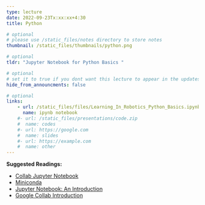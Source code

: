 ```yaml
---
type: lecture
date: 2022-09-23Tx:xx:xx+4:30
title: Python

# optional
# please use /static_files/notes directory to store notes
thumbnail: /static_files/thumbnails/python.png

# optional
tldr: "Jupyter Notebook for Python Basics "

# optional
# set it to true if you dont want this lecture to appear in the updates section
hide_from_announcments: false

# optional
links:
    - url: /static_files/files/Learning_In_Robotics_Python_Basics.ipynb
      name: ipynb notebook
    #- url: /static_files/presentations/code.zip
    #  name: codes
    #- url: https://google.com
    #  name: slides
    #- url: https://example.com
    #  name: other
---
```

<!-- Other additional contents using markdown -->
**Suggested Readings:**
- [Collab Jupyter Notebook](https://colab.research.google.com/drive/1hJQgZPvgtCvcksR1FX6vmzKqzw1o5rdK?usp=sharing)
- [Miniconda](https://docs.conda.io/en/latest/miniconda.html)
- [Jupyter Notebook: An Introduction](https://realpython.com/jupyter-notebook-introduction/)
- [Google Collab Introduction](https://colab.research.google.com/)
